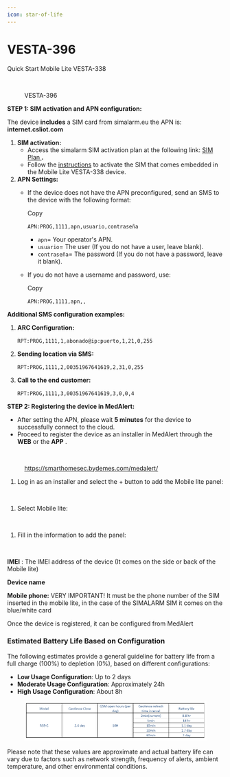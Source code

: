 ```yaml
---
icon: star-of-life
---
```


# VESTA-396

Quick Start Mobile Lite VESTA-338

<figure><img src="https://bydemes.com/ByDemesFiles/images/VESTA-396.jpg" alt="" width="375"><figcaption><p>VESTA-396</p></figcaption></figure>



**STEP 1: SIM activation and APN configuration:**

The device **includes** a SIM card from simalarm.eu the APN is: **internet.csliot.com**

1. **SIM activation:**
   * Access the simalarm SIM activation plan at the following link: [SIM Plan ](https://www.simalarm.eu/es/generic-5-mb-20-sms-5voice-general-clone-en/)**.**
   * Follow the [instructions](https://vesta-guide.gitbook.io/vesta-guide/third-parties/simalarm) to activate the SIM that comes embedded in the Mobile Lite VESTA-338 device.
2. **APN Settings:**
   *   If the device does not have the APN preconfigured, send an SMS to the device with the following format:

       Copy

       ```
       APN:PROG,1111,apn,usuario,contraseña
       ```

       * `apn`= Your operator's APN.
       * `usuario`= The user (If you do not have a user, leave blank).
       * `contraseña`= The password (If you do not have a password, leave it blank).
   *   If you do not have a username and password, use:

       Copy

       ```
       APN:PROG,1111,apn,,
       ```

**Additional SMS configuration examples:**

1.  **ARC Configuration:**



    ```
    RPT:PROG,1111,1,abonado@ip:puerto,1,21,0,255
    ```
2.  **Sending location via SMS:**



    ```
    RPT:PROG,1111,2,00351967641619,2,31,0,255
    ```
3.  **Call to the end customer:**



    ```
    RPT:PROG,1111,3,00351967641619,3,0,0,4
    ```

**STEP 2: Registering the device in MedAlert:**

* After setting the APN, please wait **5 minutes** for the device to successfully connect to the cloud.
* Proceed to register the device as an installer in MedAlert through the **WEB** or the **APP** .

<figure><img src="https://vesta-guide.gitbook.io/~gitbook/image?url=https%3A%2F%2F4073699981-files.gitbook.io%2F%7E%2Ffiles%2Fv0%2Fb%2Fgitbook-x-prod.appspot.com%2Fo%2Fspaces%252FnyRwTrjZZiTU2rxbXeIk%252Fuploads%252FNpmPo410FNF3Go3Vac2D%252Fimage.png%3Falt%3Dmedia%26token%3Dd003b23a-35ca-4d39-93c4-825a9064e81a&#x26;width=768&#x26;dpr=4&#x26;quality=100&#x26;sign=1e36a743&#x26;sv=2" alt=""><figcaption><p><a href="https://smarthomesec.bydemes.com/medalert/">https://smarthomesec.bydemes.com/medalert/</a></p></figcaption></figure>



1. Log in as an installer and select the + button to add the Mobile lite panel:

<figure><img src="https://vesta-guide.gitbook.io/~gitbook/image?url=https%3A%2F%2F4073699981-files.gitbook.io%2F%7E%2Ffiles%2Fv0%2Fb%2Fgitbook-x-prod.appspot.com%2Fo%2Fspaces%252FnyRwTrjZZiTU2rxbXeIk%252Fuploads%252FJhr3BrWiRQe3FWBStgta%252Fimage.png%3Falt%3Dmedia%26token%3D7bd4b4f6-1b8c-4715-9a20-88d95086bb13&#x26;width=768&#x26;dpr=4&#x26;quality=100&#x26;sign=72ff00a&#x26;sv=2" alt=""><figcaption></figcaption></figure>

1. Select Mobile lite:

<figure><img src="https://vesta-guide.gitbook.io/~gitbook/image?url=https%3A%2F%2F4073699981-files.gitbook.io%2F%7E%2Ffiles%2Fv0%2Fb%2Fgitbook-x-prod.appspot.com%2Fo%2Fspaces%252FnyRwTrjZZiTU2rxbXeIk%252Fuploads%252FUOj4E5QLbD7Ondk1hbrD%252Fimage.png%3Falt%3Dmedia%26token%3D527d080c-0ae9-4e33-8279-796fec03626b&#x26;width=768&#x26;dpr=4&#x26;quality=100&#x26;sign=e18363f7&#x26;sv=2" alt=""><figcaption></figcaption></figure>

1. Fill in the information to add the panel:

<figure><img src="https://vesta-guide.gitbook.io/~gitbook/image?url=https%3A%2F%2F4073699981-files.gitbook.io%2F%7E%2Ffiles%2Fv0%2Fb%2Fgitbook-x-prod.appspot.com%2Fo%2Fspaces%252FnyRwTrjZZiTU2rxbXeIk%252Fuploads%252F3WnFzLMxExsaRWK9WMbS%252Fimage.png%3Falt%3Dmedia%26token%3D89bee8b0-ba39-48bb-bf3a-1dbbdaedd692&#x26;width=768&#x26;dpr=4&#x26;quality=100&#x26;sign=2fa98716&#x26;sv=2" alt=""><figcaption></figcaption></figure>

**IMEI** : The IMEI address of the device (It comes on the side or back of the Mobile lite)

**Device name**

**Mobile phone:** VERY IMPORTANT! It must be the phone number of the SIM inserted in the mobile lite, in the case of the SIMALARM SIM it comes on the blue/white card

Once the device is registered, it can be configured from MedAlert



### **Estimated Battery Life Based on Configuration**

The following estimates provide a general guideline for battery life from a full charge (100%) to depletion (0%), based on different configurations:

* **Low Usage Configuration**: Up to 2 days
* **Moderate Usage Configuration**: Approximately 24h
* **High Usage Configuration**: About 8h

<figure><img src=".gitbook/assets/image (1) (1) (1) (1) (1) (1) (1) (1) (1) (1) (1) (1) (1) (1) (1) (1) (1) (1) (1) (1) (1) (1) (1) (1) (1) (1) (1) (1).png" alt=""><figcaption></figcaption></figure>

Please note that these values are approximate and actual battery life can vary due to factors such as network strength, frequency of alerts, ambient temperature, and other environmental conditions.
